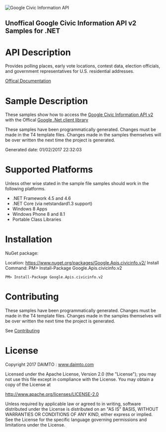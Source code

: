 ﻿![Google Civic Information API](https://www.gstatic.com/images/branding/product/1x/googleg_32dp.png)

## Unoffical Google Civic Information API v2 Samples for .NET  ##

API Description
=============

Provides polling places, early vote locations, contest data, election officials, and government representatives for U.S. residential addresses.

[Offical Documentation](https://developers.google.com/civic-information)

Sample Description
=============

These samples show how to access the [Google Civic Information API v2](https://developers.google.com/civic-information) with the Offical [Google .Net client library](https://github.com/google/google-api-dotnet-client)

These samples have been programmatically generated. Changes must be made in the T4 template files. Changes made in the samples themselves will be over written the next time the project is generated.

Generated date: 01/02/2017 22:32:03 

Supported Platforms
=================================

Unless other wise stated in the sample file samples should work in the following platforms.

* .NET Framework 4.5 and 4.6
* .NET Core (via netstandard1.3 support)
* Windows 8 Apps
* Windows Phone 8 and 8.1
* Portable Class Libraries

Installation
=================================

NuGet package:

Location: https://www.nuget.org/packages/Google.Apis.civicinfo.v2/ 
Install Command: PM>  Install-Package Google.Apis.civicinfo.v2

```
PM> Install-Package Google.Apis.civicinfo.v2
```

Contributing
=================================

These samples have been programmatically generated. Changes must be made in the T4 template files. Changes made in the samples themselves will be over written the next time the project is generated.

See [Contributing](CONTRIBUTING.md)

License
=================================

Copyright 2017 DAIMTO :  www.daimto.com

Licensed under the Apache License, Version 2.0 (the "License"); you may not use this file except in compliance with
the License. You may obtain a copy of the License at

http://www.apache.org/licenses/LICENSE-2.0

Unless required by applicable law or agreed to in writing, software distributed under the License is distributed on
an "AS IS" BASIS, WITHOUT WARRANTIES OR CONDITIONS OF ANY KIND, either express or implied. See the License for the
specific language governing permissions and limitations under the License.